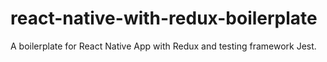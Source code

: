 # react-native-with-redux-boilerplate
A boilerplate for React Native App with Redux and testing framework Jest.
